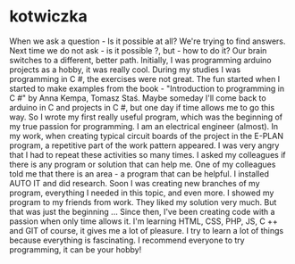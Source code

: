 # kotwiczka

When we ask a question - Is it possible at all? We're trying to find answers. Next time we do not ask - is it possible ?, but - how to do it? Our brain switches to a different, better path.
Initially, I was programming arduino projects as a hobby, it was really cool. During my studies I was programming in C #, the exercises were not great. The fun started when I started to make examples from the book - "Introduction to programming in C #" by Anna Kempa, Tomasz Staś. Maybe someday I'll come back to arduino in C and projects in C #, but one day if time allows me to go this way.
So I wrote my first really useful program, which was the beginning of my true passion for programming.
I am an electrical engineer (almost). In my work, when creating typical circuit boards of the project in the E-PLAN program, a repetitive part of the work pattern appeared. I was very angry that I had to repeat these activities so many times. I asked my colleagues if there is any program or solution that can help me. One of my colleagues told me that there is an area - a program that can be helpful. I installed AUTO IT and did research. Soon I was creating new branches of my program, everything I needed in this topic, and even more. I showed my program to my friends from work. They liked my solution very much. But that was just the beginning ... Since then, I've been creating code with a passion when only time allows it. I'm learning HTML, CSS, PHP, JS, C ++ and GIT of course, it gives me a lot of pleasure. I try to learn a lot of things because everything is fascinating. I recommend everyone to try programming, it can be your hobby!
